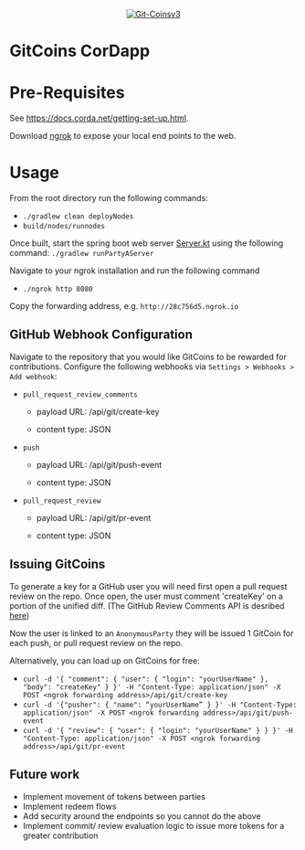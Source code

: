 <p align="center">
  <a href="https://ibb.co/KyPL2rt"><img src="https://i.ibb.co/2K9svkz/Git-Coinsv3.png" alt="Git-Coinsv3" border="0" /></a>
</p>

# GitCoins CorDapp

# Pre-Requisites

See https://docs.corda.net/getting-set-up.html.

Download [ngrok](https://ngrok.com/download) to expose your local end points to the web. 

# Usage

From the root directory run the following commands:

* `./gradlew clean deployNodes`
* `build/nodes/runnodes`

Once built, start the spring boot web server [Server.kt](https://github.com/corda/samples/blob/willh-gitcoin-cordapp-ok/gitcoins-cordapp/clients/src/main/kotlin/com/gitcoins/webserver/Server.kt)
using the following command:
`./gradlew runPartyAServer`

Navigate to your ngrok installation and run the following command 
* `./ngrok http 8080`

Copy the forwarding address, e.g. `http://28c756d5.ngrok.io`

## GitHub Webhook Configuration

Navigate to the repository that you would like GitCoins to be rewarded for contributions. Configure the following webhooks via `Settings > Webhooks > Add webhook`:
* `pull_request_review_comments`

  * payload URL: <ngrok forwarding address>/api/git/create-key
  
  * content type: JSON

* `push`
  
  * payload URL: <ngrok forwarding address>/api/git/push-event

  * content type: JSON
  
* `pull_request_review`
  
  * payload URL: <ngrok forwarding address>/api/git/pr-event
  
  * content type: JSON

## Issuing GitCoins

To generate a key for a GitHub user you will need first open a pull request review on the repo. Once open, the user must comment 'createKey' on a portion of the unified diff. (The GitHub Review Comments API is desribed [here](https://developer.github.com/v3/pulls/comments/#list-comments-on-a-pull-request))

Now the user is linked to an `AnonymousParty` they will be issued 1 GitCoin for each push, or pull request review on the repo. 

Alternatively, you can load up on GitCoins for free: 
* `curl -d '{ "comment": { "user": { "login": "yourUserName" }, "body": "createKey" } }' -H "Content-Type: application/json" -X POST <ngrok forwarding address>/api/git/create-key`
* `curl -d '{"pusher": { "name": “yourUserName” } }' -H "Content-Type: application/json" -X POST <ngrok forwarding address>/api/git/push-event`
* `curl -d '{ "review": { "user": { "login": "yourUserName" } } }' -H "Content-Type: application/json" -X POST <ngrok forwarding address>/api/git/pr-event`

## Future work
* Implement movement of tokens between parties
* Implement redeem flows
* Add security around the endpoints so you cannot do the above
* Implement commit/ review evaluation logic to issue more tokens for a greater contribution
